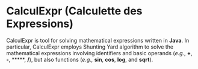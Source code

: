 # CalculExpr (Calculette des Expressions)

CalculExpr is tool for solving mathematical expressions written in **Java**. In particular, CalculExpr employs Shunting Yard algorithm to solve the mathematical expressions involving identifiers and basic operands (*e.g.*, **+**, **-**, *****, **/**), but also functions (*e.g.,* **sin**, **cos**, **log**, and **sqrt**).


